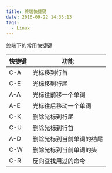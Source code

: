 ```yaml
---
title: 终端快捷键
date: 2016-09-22 14:35:13
tags:
  - Linux
---
```


终端下的常用快捷键
<!--more-->

|快捷键|功能|
|-----|---|
|C-A|光标移到行首|
|C-E|光标移到行尾|
|A-A|光标往前移一个单词|
|A-E|光标往后移动一个单词|
|C-K|删除光标到行尾|
|C-U|删除光标到行首|
|A-D|删除光标到当前单词的结尾|
|C-W|删除光标到当前单词的头|
|C-R|反向查找用过的命令|

